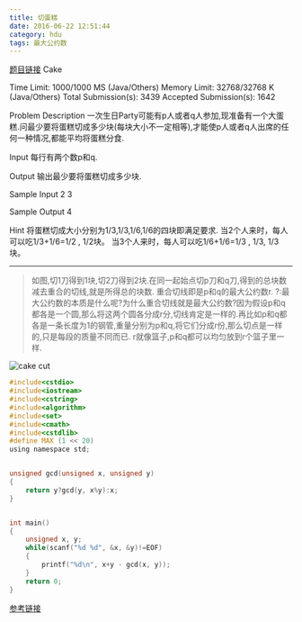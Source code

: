 ```yaml
---
title: 切蛋糕
date: 2016-06-22 12:51:44
category: hdu
tags: 最大公约数
---
```

[题目链接](http://acm.hdu.edu.cn/game/entry/problem/show.php?chapterid=2&sectionid=1&problemid=4)
Cake

Time Limit: 1000/1000 MS (Java/Others) Memory Limit: 32768/32768 K (Java/Others)
Total Submission(s): 3439 Accepted Submission(s): 1642

Problem Description
一次生日Party可能有p人或者q人参加,现准备有一个大蛋糕.问最少要将蛋糕切成多少块(每块大小不一定相等),才能使p人或者q人出席的任何一种情况,都能平均将蛋糕分食.
 

Input
每行有两个数p和q.
 

Output
输出最少要将蛋糕切成多少块.
 

Sample Input
2 3
 

Sample Output
4

Hint
将蛋糕切成大小分别为1/3,1/3,1/6,1/6的四块即满足要求.
当2个人来时，每人可以吃1/3+1/6=1/2 , 1/2块。
当3个人来时，每人可以吃1/6+1/6=1/3 , 1/3, 1/3块。
<hr />

> 如图,切1刀得到1块,切2刀得到2块.在同一起始点切p刀和q刀,得到的总块数减去重合的切线,就是所得总的块数.
> 重合切线即是p和q的最大公约数r.
> ?:最大公约数的本质是什么呢?为什么重合切线就是最大公约数?因为假设p和q都各是一个圆,那么将这两个圆各分成r分,切线肯定是一样的.再比如p和q都各是一条长度为1的钢管,重量分别为p和q,将它们分成r份,那么切点是一样的,只是每段的质量不同而已. r就像篮子,p和q都可以均匀放到r个篮子里一样.


![](http://o6ibfi17w.bkt.clouddn.com/images/cake.png "cake cut")

```c
#include<cstdio>
#include<iostream>
#include<cstring>
#include<algorithm>
#include<set>
#include<cmath>
#include<cstdlib>
#define MAX (1 << 20)
using namespace std;


unsigned gcd(unsigned x, unsigned y)
{
    return y?gcd(y, x%y):x;
}


int main()
{
    unsigned x, y;
    while(scanf("%d %d", &x, &y)!=EOF)
    {
        printf("%d\n", x+y - gcd(x, y));
    }
    return 0;
}

```

[参考链接](http://blog.chinaunix.net/uid-26382417-id-3324955.html)
